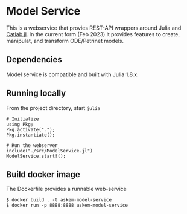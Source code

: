# Model Service
This is a webservice that provies REST-API wrappers around Julia and [Catlab.jl](https://github.com/AlgebraicJulia/Catlab.jl). 
In the current form (Feb 2023) it provides features to create, manipulat, and transform ODE/Petrinet models.

## Dependencies
Model service is compatible and built with Julia 1.8.x.

## Running locally
From the project directory, start `julia`
```
# Initialize
using Pkg;
Pkg.activate(".");
Pkg.instantiate();

# Run the webserver
include("./src/ModelService.jl")
ModelService.start!();
```


## Build docker image
The Dockerfile provides a runnable web-service

```
$ docker build . -t askem-model-service
$ docker run -p 8888:8888 askem-model-service
```

